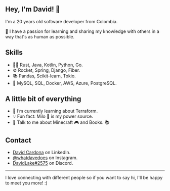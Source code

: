## Hey, I'm David! 👋   
I'm a 20 years old software developer from Colombia.

👥 I have a passion for learning and sharing my knowledge with others in a way that's as human as possible.

## Skills
- 👨‍💻 Rust, Java, Kotlin, Python, Go.
- ⚙️ Rocket, Spring, Django, Fiber.
- 📚 Pandas, Scikit-learn, Tokio.
- 💽 MySQL, SQL, Docker, AWS, Azure, PostgreSQL.

## A little bit of everything
- 🌱 I’m currently learning about Terraform.
- 💡 Fun fact: Milo 🥛 is my power source.
- 💬 Talk to me about Minecraft 🎮 and Books. 📚

## Contact
- [David Cardona](https://www.linkedin.com/in/davidlaket/) on LinkedIn.
- [@whatdavedoes](https://www.instagram.com/whatdavedoes/) on Instagram.
- [DavidLake#2575](http://discordapp.com/users/717398015656198294/) on Discord.

---

I love connecting with different people so if you want to say hi, I'll be happy to meet you more! :)
